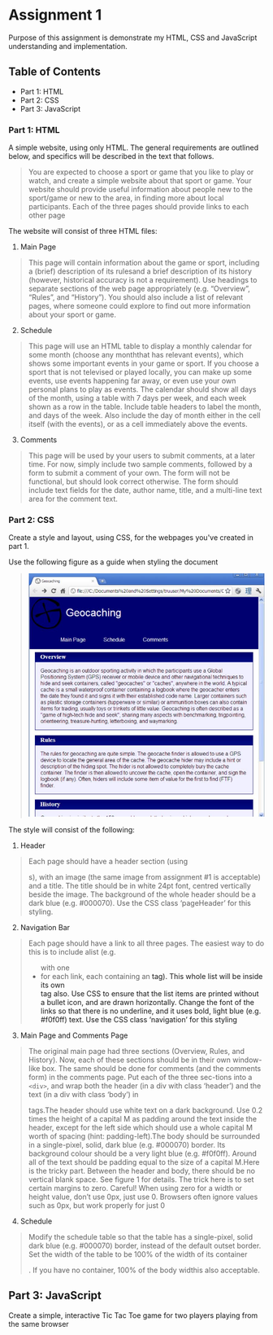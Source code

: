 # Assignment 1
Purpose of this assignment is demonstrate my HTML, CSS and JavaScript understanding and implementation.
## Table of Contents
* Part 1: HTML
* Part 2: CSS
* Part 3: JavaScript

### Part 1: HTML
A simple website, using only HTML. The general requirements are outlined below, and specifics will be described in the text that follows.

> You are expected to choose a sport or game that you like to play or watch, and create a simple website about that sport or game.  Your website should provide useful information about people new to the sport/game or new to the area, in finding more about local participants.  Each of the three pages should provide links to each other page

The website will consist of three HTML files:
1. Main Page
> This page will contain information about the game or sport, including a (brief) description of its rulesand a brief description of its history (however, historical accuracy is not a requirement).  Use headings to separate sections of the web page appropriately (e.g. “Overview”, “Rules”, and “History”).  You should also include a list of relevant pages, where someone could explore to find out more information about your sport or game.

2. Schedule
> This page will use an HTML table to display a monthly calendar for some month (choose any monththat has relevant events), which shows some important events in your game or sport.  If you choose a sport that is not televised or played locally, you can make up some events, use events happening far away, or even use your own personal plans to play as events.  The calendar should show all days of the month, using a table with 7 days per week, and each week shown as a row in the table.  Include table headers to label the month, and days of the week.  Also include the day of month either in the cell itself (with the events), or as a cell immediately above the events.

3. Comments
> This page will be used by your users to submit comments, at a later time.  For now, simply include two sample comments, followed by a form to submit a comment of your own.  The form will not be functional, but should look correct otherwise.  The form should include text fields for the date, author name, title, and a multi-line text area for the comment text.

### Part 2: CSS
Create a style and layout, using CSS, for the webpages you've created in part 1.

Use the following figure as a guide when styling the document
> <img src="img/main-styling.JPG"></img>

The style will consist of the following:
1. Header
> Each page should have a header section (using <div>s), with an image (the same image from assignment #1 is acceptable) and a title. The title should be in white 24pt font, centred vertically beside the image. The background of the whole header should be a dark blue (e.g. #000070). Use the CSS class ‘pageHeader’ for this styling.
2. Navigation Bar
> Each page should have a link to all three pages. The easiest way to do this is to include alist (e.g. <ul> with one <li> for each link, each containing an <a> tag). This whole list will be inside its own <div> tag also. Use CSS to ensure that the list items are printed without a bullet icon, and are drawn horizontally. Change the font of the links so that there is no underline, and it uses bold, light blue (e.g. #f0f0ff) text. Use the CSS class ‘navigation’ for this styling

3. Main Page and Comments Page

> The original main page had three sections (Overview, Rules, and History). Now, each of these sections should be in their own window-like box. The same should be done for comments (and the comments form) in the comments page. Put each of the three sec-tions into a ```<div>```, and wrap both the header (in a div with class ‘header’) and the text (in a div with class ‘body’) in <div> tags.The header should use white text on a dark background. Use 0.2 times the height of a capital M as padding around the text inside the header, except for the left side which should use a whole capital M worth of spacing (hint: padding-left).The body should be surrounded in a single-pixel, solid, dark blue (e.g. #000070) border. Its background colour should be a very light blue (e.g. #f0f0ff). Around all of the text should be padding equal to the size of a capital M.Here is the tricky part. Between the header and body, there should be no vertical blank space. See figure 1 for details. The trick here is to set certain margins to zero. Careful! When using zero for a width or height value, don’t use 0px, just use 0. Browsers often ignore values such as 0px, but work properly for just 0

4. Schedule
> Modify the schedule table so that the table has a single-pixel, solid dark blue (e.g. #000070) border, instead of the default outset border. Set the width of the table to be 100% of the width of its container <div>. If you have no container, 100% of the body widthis also acceptable.

## Part 3: JavaScript
Create a simple, interactive Tic Tac Toe game for two players playing from the same browser
